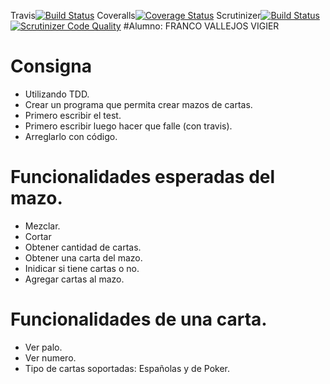 Travis[![Build Status](https://travis-ci.org/FrancoVigier/TDD2018.svg?branch=master)](https://travis-ci.org/FrancoVigier/TDD2018)
Coveralls[![Coverage Status](https://coveralls.io/repos/github/FrancoVigier/TDD2018/badge.svg?branch=master)](https://coveralls.io/github/FrancoVigier/TDD2018?branch=master)
Scrutinizer[![Build Status](https://scrutinizer-ci.com/g/FrancoVigier/TDD2018/badges/build.png?b=master)](https://scrutinizer-ci.com/g/FrancoVigier/TDD2018/build-status/master) [![Scrutinizer Code Quality](https://scrutinizer-ci.com/g/FrancoVigier/TDD2018/badges/quality-score.png?b=master)](https://scrutinizer-ci.com/g/FrancoVigier/TDD2018/?branch=master)
#Alumno: FRANCO VALLEJOS VIGIER
# Consigna

- Utilizando TDD.
- Crear un programa que permita crear mazos de cartas.
- Primero escribir el test.
- Primero escribir luego hacer que falle (con travis).
- Arreglarlo con código.

# Funcionalidades esperadas del mazo.

- Mezclar.
- Cortar
- Obtener cantidad de cartas.
- Obtener una carta del mazo.
- Inidicar si tiene cartas o no.
- Agregar cartas al mazo.

# Funcionalidades de una carta.

- Ver palo.
- Ver numero.
- Tipo de cartas soportadas: Españolas y de Poker.
